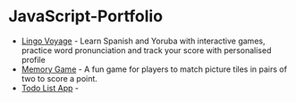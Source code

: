 # JavaScript-Portfolio

- [Lingo Voyage](https://github.com/Seyi-Toluhi/language_learning_app) - Learn Spanish and Yoruba with interactive games, practice word pronunciation and track your score with personalised profile
- [Memory Game](https://github.com/Seyi-Toluhi/Memory-Game) - A fun game for players to match picture tiles in pairs of two to score a point.
- [Todo List App](https://github.com/Seyi-Toluhi/To-Do-List-App) - 

